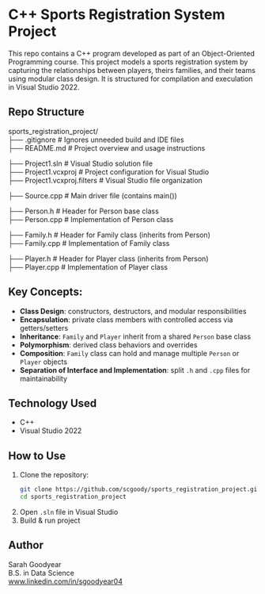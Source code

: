 # C++ Sports Registration System Project  
This repo contains a C++ program developed as part of an Object-Oriented Programming course. This project models a sports registration system by capturing the relationships between players, theirs families, and their teams using modular class design. It is structured for compilation and execulation in Visual Studio 2022.  

## Repo Structure  
sports_registration_project/  
├── .gitignore # Ignores unneeded build and IDE files  
├── README.md # Project overview and usage instructions  

├── Project1.sln # Visual Studio solution file  
├── Project1.vcxproj # Project configuration for Visual Studio  
├── Project1.vcxproj.filters # Visual Studio file organization  

├── Source.cpp # Main driver file (contains main())  

├── Person.h # Header for Person base class  
├── Person.cpp # Implementation of Person class  

├── Family.h # Header for Family class (inherits from Person)  
├── Family.cpp # Implementation of Family class  

├── Player.h # Header for Player class (inherits from Person)  
├── Player.cpp # Implementation of Player class  

## Key Concepts:  
- **Class Design**: constructors, destructors, and modular responsibilities
- **Encapsulation**: private class members with controlled access via getters/setters
- **Inheritance**: `Family` and `Player` inherit from a shared `Person` base class
- **Polymorphism**: derived class behaviors and overrides
- **Composition**: `Family` class can hold and manage multiple `Person` or `Player` objects
- **Separation of Interface and Implementation**: split `.h` and `.cpp` files for maintainability

## Technology Used
- C++
- Visual Studio 2022

## How to Use
1. Clone the repository:
   ```bash
   git clone https://github.com/scgoody/sports_registration_project.git
   cd sports_registration_project
2. Open `.sln` file in Visual Studio
3. Build & run project

## Author
Sarah Goodyear  
B.S. in Data Science  
www.linkedin.com/in/sgoodyear04  
